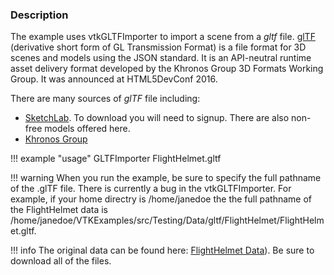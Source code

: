 ### Description

The example uses vtkGLTFImporter to import a scene from a *gltf* file.  [glTF](https://en.wikipedia.org/wiki/GlTF) (derivative short form of GL Transmission Format) is a file format for 3D scenes and models using the JSON standard. It is an API-neutral runtime asset delivery format developed by the Khronos Group 3D Formats Working Group. It was announced at HTML5DevConf 2016.

There are many sources of *glTF* file including:

* [SketchLab](https://sketchfab.com/3d-models?features=downloadable&sort_by=-likeCount). To download you will need to signup. There are also non-free models offered here.
* [Khronos Group](https://github.com/KhronosGroup/glTF-Sample-Models)

!!! example "usage"
    GLTFImporter FlightHelmet.gltf

!!! warning
    When you run the example, be sure to specify the full pathname of the .glTF file. There is currently a bug in the vtkGLTFImporter. For example, if your home directry is /home/janedoe the the full pathname of the FlightHelmet data is /home/janedoe/VTKExamples/src/Testing/Data/gltf/FlightHelmet/FlightHelmet.gltf.

!!! info
    The original data can be found here: [FlightHelmet Data](https://github.com/KhronosGroup/glTF-Sample-Models/tree/master/2.0/FlightHelmet)). Be sure to download all of the files.

